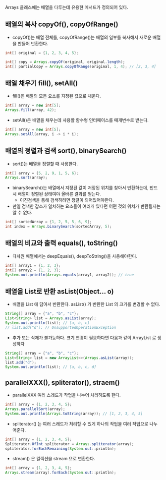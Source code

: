 Arrays 클래스에는 배열을 다루는데 유용한 메서드가 정의되어 있다.

## 배열의 복사 copyOf(), copyOfRange()
- copyOf()는 배열 전체를, copyOfRange()는 배열의 일부를 복사해서 새로운 배열을 만들어 반환한다.
```java
int[] original = {1, 2, 3, 4, 5};

int[] copy = Arrays.copyOf(original, original.length);
int[] partialCopy = Arrays.copyOfRange(original, 1, 4); // [2, 3, 4]
```
## 배열 채우기 fill(), setAll()
- fill()은 배열의 모든 요소를 지정된 값으로 채운다.
```java
int[] array = new int[5];
Arrays.fill(array, 42);
```
- setAll()은 배열을 채우는데 사용할 함수형 인터페이스를 매개변수로 받는다.
```java
int[] array = new int[5];
Arrays.setAll(array, i -> i * i);
```

## 배열의 정렬과 검색 sort(), binarySearch()
- sort()는 배열을 정렬할 때 사용한다.
```java
int[] array = {5, 2, 9, 1, 5, 6};
Arrays.sort(array);
```
- binarySearch()는 배열에서 지정된 값이 저장된 위치를 찾아서 반환하는데, 반드시 배열이 정렬된 상태여야 올바른 결과를 얻는다.
  - 이진검색을 통해 검색하려면 정렬이 되어있어야한다.
- 만일 검색한 갑소가 일치하는 요소들이 여러개 있다면 어떤 것의 위치가 반환될지는 알 수 없다.
```java
int[] sortedArray = {1, 2, 5, 5, 6, 9};
int index = Arrays.binarySearch(sortedArray, 5);
```

## 배열의 비교와 출력 equals(), toString()
- 다차원 배열에서는 deepEquals(), deepToString()을 사용해야한다.
```java
int[] array1 = {1, 2, 3};
int[] array2 = {1, 2, 3};
System.out.println(Arrays.equals(array1, array2)); // true
```
## 배열을 List로 반환 asList(Object... o)
- 배열을 List 에 담아서 반환한다. asList() 가 반환한 List 의 크기를 변경할 수 없다.
```java
String[] array = {"a", "b", "c"};
List<String> list = Arrays.asList(array);
System.out.println(list); // [a, b, c]
// list.add("d"); // UnsupportedOperationException
```
- 추가 또는 삭제가 불가능하다. 크기 변경이 필요하다면 다음과 같이 ArrayList 로 생성하자
```java
String[] array = {"a", "b", "c"};
List<String> list = new ArrayList<>(Arrays.asList(array));
list.add("d");
System.out.println(list); // [a, b, c, d]
```
## parallelXXX(), spliterator(), straem()
- parallelXXX 여러 스레드가 작업을 나누어 처리하도록 한다.
```java
int[] array = {1, 2, 3, 4, 5};
Arrays.parallelSort(array);
System.out.println(Arrays.toString(array)); // [1, 2, 3, 4, 5]
```
- spliterator() 는 여러 스레드가 처리할 수 있게 하나의 작업을 여러 작업으로 나누어준다.
```java
int[] array = {1, 2, 3, 4, 5};
Spliterator.OfInt spliterator = Arrays.spliterator(array);
spliterator.forEachRemaining(System.out::println);
```
- stream() 은 컬렉션을 stream 으로 변환한다.
```java
int[] array = {1, 2, 3, 4, 5};
Arrays.stream(array).forEach(System.out::println);
```